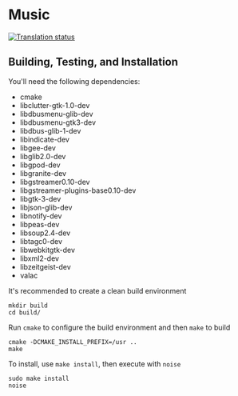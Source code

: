 # Music
[![Translation status](https://l10n.elementary.io/widgets/music/-/svg-badge.svg)](https://l10n.elementary.io/projects/music/?utm_source=widget)

## Building, Testing, and Installation

You'll need the following dependencies:
* cmake
* libclutter-gtk-1.0-dev
* libdbusmenu-glib-dev
* libdbusmenu-gtk3-dev
* libdbus-glib-1-dev
* libindicate-dev
* libgee-dev
* libglib2.0-dev
* libgpod-dev
* libgranite-dev
* libgstreamer0.10-dev
* libgstreamer-plugins-base0.10-dev
* libgtk-3-dev
* libjson-glib-dev
* libnotify-dev
* libpeas-dev
* libsoup2.4-dev
* libtagc0-dev
* libwebkitgtk-dev
* libxml2-dev
* libzeitgeist-dev
* valac

It's recommended to create a clean build environment

    mkdir build
    cd build/
    
Run `cmake` to configure the build environment and then `make` to build

    cmake -DCMAKE_INSTALL_PREFIX=/usr ..
    make
    
To install, use `make install`, then execute with `noise`

    sudo make install
    noise
